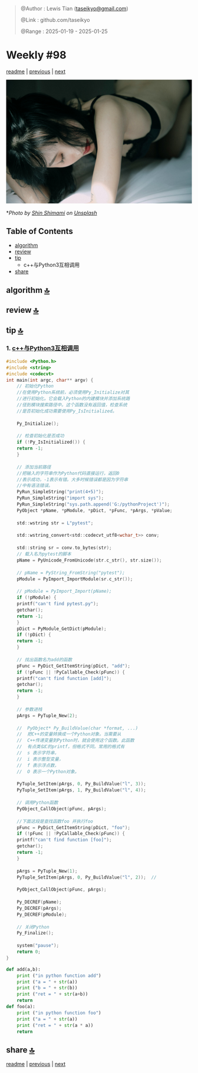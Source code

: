 > @Author  : Lewis Tian (taseikyo@gmail.com)
>
> @Link    : github.com/taseikyo
>
> @Range   : 2025-01-19 - 2025-01-25

# Weekly #98

[readme](../README.md) | [previous](202501W3.md) | [next](202501W5.md)

![](../images/2025/01/shin-shimami-rAqM0dye4nM-unsplash.jpg "Weekly #98")

\**Photo by [Shin Shimami](https://unsplash.com/@shimami) on [Unsplash](https://unsplash.com/photos/a-woman-laying-on-top-of-a-bed-in-a-black-bra-rAqM0dye4nM)*

## Table of Contents

- [algorithm](#algorithm-)
- [review](#review-)
- [tip](#tip-)
	- c++与Python3互相调用
- [share](#share-)

## algorithm [🔝](#weekly-98)

## review [🔝](#weekly-98)

## tip [🔝](#weekly-98)

### 1. [c++与Python3互相调用](https://blog.csdn.net/cparent/article/details/9126587)

```C
#include <Python.h>
#include <string>
#include <codecvt>
int main(int argc, char** argv) {
	// 初始化Python
	//在使用Python系统前，必须使用Py_Initialize对其
	//进行初始化。它会载入Python的内建模块并添加系统路
	//径到模块搜索路径中。这个函数没有返回值，检查系统
	//是否初始化成功需要使用Py_IsInitialized。

	Py_Initialize();

	// 检查初始化是否成功
	if (!Py_IsInitialized()) {
	return -1;
	}

	// 添加当前路径
	//把输入的字符串作为Python代码直接运行，返回0
	//表示成功，-1表示有错。大多时候错误都是因为字符串
	//中有语法错误。
	PyRun_SimpleString("print(4+5)");
	PyRun_SimpleString("import sys");
	PyRun_SimpleString("sys.path.append('G:/pythonProject')");
	PyObject *pName, *pModule, *pDict, *pFunc, *pArgs, *pValue;

	std::wstring str = L"pytest";

	std::wstring_convert<std::codecvt_utf8<wchar_t>> conv;

	std::string sr = conv.to_bytes(str);
	// 载入名为pytest的脚本
	pName = PyUnicode_FromUnicode(str.c_str(), str.size());

	// pName = PyString_FromString("pytest");
	pModule = PyImport_ImportModule(sr.c_str());

	// pModule = PyImport_Import(pName);
	if (!pModule) {
	printf("can't find pytest.py");
	getchar();
	return -1;
	}
	pDict = PyModule_GetDict(pModule);
	if (!pDict) {
	return -1;
	}

	// 找出函数名为add的函数
	pFunc = PyDict_GetItemString(pDict, "add");
	if (!pFunc || !PyCallable_Check(pFunc)) {
	printf("can't find function [add]");
	getchar();
	return -1;
	}

	// 参数进栈
	pArgs = PyTuple_New(2);

	//  PyObject* Py_BuildValue(char *format, ...)
	//  把C++的变量转换成一个Python对象。当需要从
	//  C++传递变量到Python时，就会使用这个函数。此函数
	//  有点类似C的printf，但格式不同。常用的格式有
	//  s 表示字符串，
	//  i 表示整型变量，
	//  f 表示浮点数，
	//  O 表示一个Python对象。

	PyTuple_SetItem(pArgs, 0, Py_BuildValue("l", 3));
	PyTuple_SetItem(pArgs, 1, Py_BuildValue("l", 4));

	// 调用Python函数
	PyObject_CallObject(pFunc, pArgs);

	//下面这段是查找函数foo 并执行foo
	pFunc = PyDict_GetItemString(pDict, "foo");
	if (!pFunc || !PyCallable_Check(pFunc)) {
	printf("can't find function [foo]");
	getchar();
	return -1;
	}

	pArgs = PyTuple_New(1);
	PyTuple_SetItem(pArgs, 0, Py_BuildValue("l", 2));  //

	PyObject_CallObject(pFunc, pArgs);

	Py_DECREF(pName);
	Py_DECREF(pArgs);
	Py_DECREF(pModule);

	// 关闭Python
	Py_Finalize();

	system("pause");
	return 0;
}
```

```python
def add(a,b):  
    print ("in python function add")  
    print ("a = " + str(a))  
    print ("b = " + str(b))  
    print ("ret = " + str(a+b))  
    return  
def foo(a):  
    print ("in python function foo")  
    print ("a = " + str(a))  
    print ("ret = " + str(a * a))  
    return 
```

## share [🔝](#weekly-98)

[readme](../README.md) | [previous](202501W3.md) | [next](202501W5.md)
